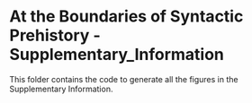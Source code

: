 # At the Boundaries of Syntactic Prehistory - Supplementary_Information

This folder contains the code to generate all the figures in the Supplementary Information.
